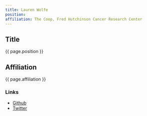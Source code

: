 ```yaml
---
title: Lauren Wolfe
position:
affiliation: The Coop, Fred Hutchinson Cancer Research Center
---
```

## Title
{{ page.position }}

## Affiliation

{{ page.affiliation }}

### Links
<!-- Add your links below -->
- [Github](https://github.com/lakikowolfe)
- [Twitter](https://twitter.com/cwolfnado)
